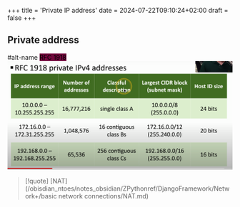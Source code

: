 +++
title = 'Private IP address'
date = 2024-07-22T09:10:24+02:00
draft = false
+++

## Private address
#alt-name 
<mark style="background: #72083D;">RFC 1918 </mark>
![PrivateAdresses_visual.png](/static/PrivateAdresses_visual.png)


>[!quote] [NAT](/obisdian_ntoes/notes_obsidian/ZPythonref/DjangoFramework/Network+/basic network connections/NAT.md)